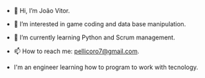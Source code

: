 - 👋 Hi, I’m João Vitor.
- 👀 I’m interested in game coding and data base manipulation.
- 🌱 I’m currently learning Python and Scrum management.
- 📫 How to reach me: pellicoro7@gmail.com.

- I'm an engineer learning how to program to work with tecnology.

<!---
Johnny1997/Johnny1997 is a ✨ special ✨ repository because its `README.md` (this file) appears on your GitHub profile.
You can click the Preview link to take a look at your changes.
--->
